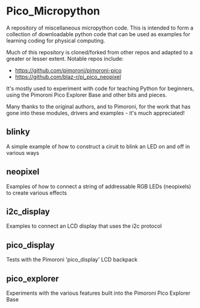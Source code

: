 # Pico_Micropython
A repository of miscellaneous micropython code. This is intended to form a collection of downloadable python code that can be used as examples for learning coding for physical computing.

Much of this repository is cloned/forked from other repos and adapted to a greater or lesser extent. Notable repos include: 

* https://github.com/pimoroni/pimoroni-pico 
* https://github.com/blaz-r/pi_pico_neopixel

It's mostly used to experiment with code for teaching Python for beginners, using the Pimoroni Pico Explorer Base and other bits and pieces.

Many thanks to the original authors, and to Pimoroni, for the work that has gone into these modules, drivers and examples - it's much appreciated!

## blinky

A simple example of how to construct a ciruit to blink an LED on and off in various ways

## neopixel

Examples of how to connect a string of addressable RGB LEDs (neopixels) to create various effects

## i2c_display

Examples to connect an LCD display that uses the i2c protocol

## pico_display

Tests with the Pimoroni 'pico_display' LCD backpack

## pico_explorer

Experiments with the various features built into the Pimoroni Pico Explorer Base
